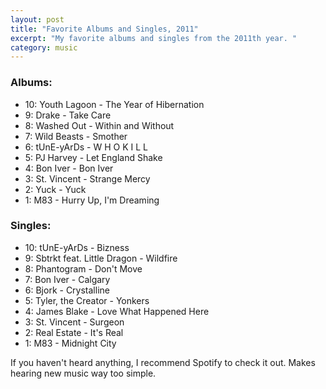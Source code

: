 ```yaml
---
layout: post
title: "Favorite Albums and Singles, 2011"
excerpt: "My favorite albums and singles from the 2011th year. "
category: music
---
```


### Albums:
* 10: Youth Lagoon - The Year of Hibernation
* 9: Drake - Take Care
* 8: Washed Out - Within and Without
* 7: Wild Beasts - Smother
* 6: tUnE-yArDs - W H O K I L L
* 5: PJ Harvey - Let England Shake
* 4: Bon Iver - Bon Iver
* 3: St. Vincent - Strange Mercy
* 2: Yuck - Yuck
* 1: M83 - Hurry Up, I'm Dreaming
 
### Singles:
* 10: tUnE-yArDs - Bizness
* 9: Sbtrkt feat. Little Dragon - Wildfire
* 8: Phantogram - Don't Move
* 7: Bon Iver - Calgary
* 6: Bjork - Crystalline
* 5: Tyler, the Creator - Yonkers
* 4: James Blake - Love What Happened Here
* 3: St. Vincent - Surgeon
* 2: Real Estate - It's Real
* 1: M83 - Midnight City
 
If you haven't heard anything, I recommend Spotify to check it out. Makes hearing new music way too simple.